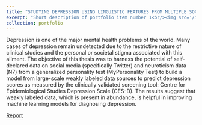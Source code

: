 ```yaml
---
title: "STUDYING DEPRESSION USING LINGUISTIC FEATURES FROM MULTIPLE SOCIAL MEDIA SOURCES"
excerpt: "Short description of portfolio item number 1<br/><img src='/images/500x300.png'>"
collection: portfolio
---
```


Depression is one of the major mental health problems of the world. Many cases of depression remain undetected due to the restrictive nature of clinical studies and the personal or societal stigma associated with this ailment. The objective of this thesis was to harness the potential of self-declared data on social media (specifically Twitter) and neuroticism data (N7) from a generalized personality test (MyPersonality Test) to build a model from large-scale weakly labeled data sources to predict depression scores as measured by the clinically validated screening tool: Centre for Epidemiological Studies Depression Scale (CES-D). The results suggest that weakly labeled data, which is present in abundance, is helpful in improving machine learning models for diagnosing depression.

[Report](/files/mastersThesis.pdf)
